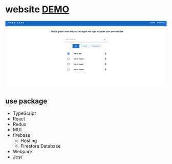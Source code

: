 # website [DEMO](https://webpack-hosting.web.app/)

![homepage](./image/homepage.png)
## use package
- TypeScript
- React
- Redux
- MUI
- firebase
    - Hosting
    - Firestore Database
- Webpack
- Jest
